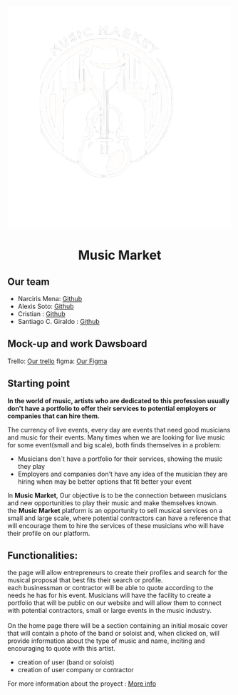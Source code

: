 <div align="center">
<img src="./public/icon/logo.webp" alt="MusicMarket Logo"/>
  <h1>Music Market</h1>
</div>
<div>
  <h2>Our team</h2>
  <ul>
    <li>Narciris Mena: <a href="https://github.com/SoyNar">Github</a></li>
     <li>Alexis Soto: <a href="https://github.com/sotomen10">Github</a></li>
     <li>Cristian : <a href="https://github.com/CrisGos">Github</a></li>
     <li>Santiago C. Giraldo : <a href="https://github.com/SanDaws">Github</a></li>
  </ul>
</div>
<div>
  <h2>Mock-up and work Dawsboard</h2>
  Trello: <a href="https://trello.com/invite/b/djk4SDLl/ATTI6de6b47d91ba7fb2fb84419121ee10c04BA8770D/proyecto-quevec">Our trello</a>
  figma: <a href="https://www.figma.com/design/5YyJVxJ9xeZhJcb6MtKW49/Project-Quevec?node-id=1669-162202&t=42m1EY9EbXhkF3ai-1">Our Figma</a>
</div>

<div>
<h2>Starting point</h2>
<strong>In the world of music, artists who are dedicated to this profession usually don't have a portfolio to offer their services to potential employers or companies that can hire them.</strong>
<p> The currency of live events, every day are events that need good musicians and music for their events.
Many times when we are looking for live music for some event(small and big scale), both finds themselves in a problem: </p>
<ul>
  <li>
    Musicians don´t have a portfolio for their services, showing the music they play
  </li>
  <li>
    Employers and companies don't have any idea of the musician they are hiring when may be better options that fit better your event
  </li>
</ul>
<p> In <strong>Music Market</strong>, Our objective is to be the connection between musicians and new opportunities to play their music and make themselves known.<br>
the <strong>Music Market</strong> platform is an opportunity to sell musical services on a small and large scale, where potential contractors can have a reference that will encourage them to hire the services of these musicians who will have their profile on our platform.</p>

<h2>Functionalities:</h2>

<div>
 the page will allow entrepreneurs to create their profiles and search for the musical proposal that best fits their search or profile.
<br>
each businessman or contractor will be able to quote according to the needs he has for his event.
Musicians will have the facility to create a portfolio that will be public on our website and will allow them to connect with potential contractors, small or large events in the music industry.
<br>
<br>
On the home page there will be a section containing an initial mosaic cover that will contain a photo of the band or soloist and, when clicked on, will provide information about the type of music and name, inciting and encouraging to quote with this artist. 

<ul>
  <li>creation of user (band or soloist)</li>
  <li>creation of user company or contractor</li>
</ul>

For more information about the proyect : <a href="https://drive.google.com/file/d/1HXdfwgw4P_JFh6LPYWoSLTYMxucD0tAy/view?usp=sharing">More info</a>

  
</div>

